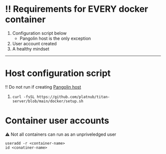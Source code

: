 # ‼️ Requirements for **EVERY** docker container
 1. Configuration script below
     - Pangolin host is the only exception
 2. User account created
 3. A healthy mindset

---

# Host configuration script

‼️ Do not run if creating [Pangolin host](https://github.com/platnub/titan-server/blob/main/docker/containers/pangolin)

1. ```
   curl -fsSL https://github.com/platnub/titan-server/blob/main/docker/setup.sh
   ```
# Container user accounts

⚠️ Not all containers can run as an unpriveledged user

```
useradd -r <container-name>
id <conatiner-name>
```
